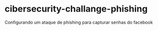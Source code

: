 # cibersecurity-challange-phishing
Configurando um ataque de phishing para capturar senhas do facebook
